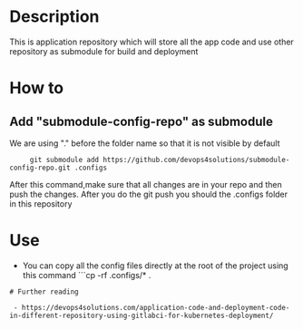# Description
This is application repository which will store all the app code and use other repository as submodule for build and deployment

# How to 

  ## Add "submodule-config-repo" as submodule
   We are using "." before the folder name so that it is not visible by default
   ```
        git submodule add https://github.com/devops4solutions/submodule-config-repo.git .configs     
   ```
   After this command,make sure that all changes are in your repo and then push the changes. After you do the git push you should the .configs folder in this repository
   
# Use

 - You can copy all the config files directly at the root of the project using this command
       ```cp -rf .configs/* .
```
# Further reading
 
 - https://devops4solutions.com/application-code-and-deployment-code-in-different-repository-using-gitlabci-for-kubernetes-deployment/
 
